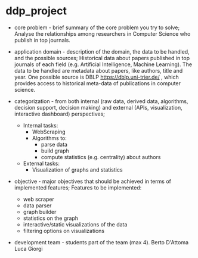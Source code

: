 # ddp_project

- core problem - brief summary of the core problem you try to solve;
Analyse the relationships among researchers in Computer Science who publish in top journals.

- application domain - description of the domain, the data to be handled, and the possible sources;
Historical data about papers published in top journals of each field (e.g. Artificial Intelligence, Machine Learning).
The data to be handled are metadata about papers, like authors, title and year. 
One possible source is DBLP https://dblp.uni-trier.de/ , which provides access to historical meta-data of publications in 
computer science.

- categorization - from both internal (raw data, derived data, algorithms, decision support, decision making) and external (APIs, visualization, interactive dashboard) perspectives;
    - Internal tasks:
        - WebScraping
        - Algorithms to: 
            - parse data
            - build graph
            - compute statistics (e.g. centrality) about authors
    - External tasks:
        - Visualization of graphs and statistics
        
- objective - major objectives that should be achieved in terms of implemented features;
Features to be implemented:
    - web scraper
    - data parser
    - graph builder
    - statistics on the graph
    - interactive/static visualizations of the data
    - filtering options on visualizations    


- development team - students part of the team (max 4).
Berto D'Attoma
Luca Giorgi
